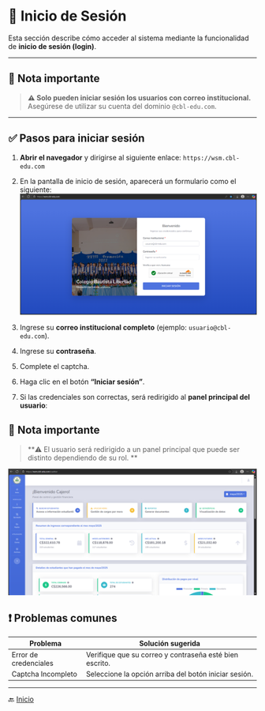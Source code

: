 # 🔐 Inicio de Sesión

Esta sección describe cómo acceder al sistema mediante la funcionalidad de **inicio de sesión (login)**.

---

## 📝 Nota importante

> **⚠️ Solo pueden iniciar sesión los usuarios con correo institucional.**  
> Asegúrese de utilizar su cuenta del dominio `@cbl-edu.com`.
>
---

## ✅ Pasos para iniciar sesión

1. **Abrir el navegador** y dirigirse al siguiente enlace: `https://wsm.cbl-edu.com`
2. En la pantalla de inicio de sesión, aparecerá un formulario como el siguiente:
   ![Login](../../assets/Login/Login1.png)

3. Ingrese su **correo institucional completo** (ejemplo: `usuario@cbl-edu.com`).
4. Ingrese su **contraseña**.
5. Complete el captcha.
6. Haga clic en el botón **“Iniciar sesión”**.
7. Si las credenciales son correctas, será redirigido al **panel principal del usuario**:

<div style="page-break-after: always;"></div>

## 📝 Nota importante

> **⚠️ El usuario será redirigido a un panel principal que puede ser distinto dependiendo de su rol.  **

![Inicio del Cajero](../../assets/Login/Login2.png)

## ❗ Problemas comunes

| Problema              | Solución sugerida                                       |
|-----------------------|---------------------------------------------------------|
| Error de credenciales | Verifique que su correo y contraseña esté bien escrito. |
| Captcha Incompleto    | Seleccione la opción arriba del botón iniciar sesión.   |

---

🔙 [Inicio](../../Index.md)

